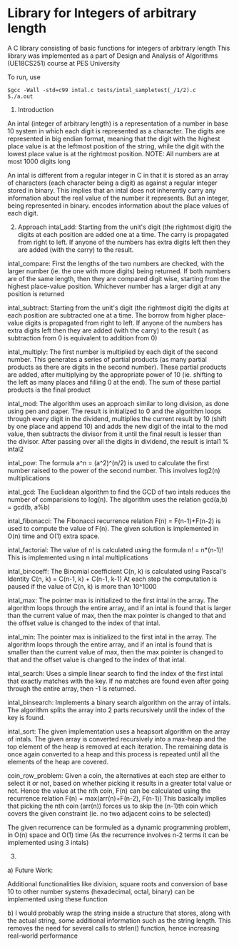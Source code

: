 # Library for Integers of arbitrary length
A C library consisting of basic functions for integers of arbitrary length
This library was implemented as a part of Design and Analysis of Algorithms (UE18CS251) course at PES University

To run, use
```
$gcc -Wall -std=c99 intal.c tests/intal_sampletest(_/1/2).c 
$./a.out
```

1. Introduction

An intal (integer of arbitrary length) is a representation of a number in base 10 system in which each digit is represented as a character. The digits are represented in big endian format, meaning that the digit with the highest place value is at the leftmost position of the string, while the digit with the lowest place value is at the rightmost position. 
NOTE: All numbers are at most 1000 digits long

An intal is different from a regular integer in C in that it is stored as an array of characters (each character being a digit) as against a regular integer stored in binary. This implies that an intal does not inherently carry any information about the real value of the number it represents. But an integer, being represented in binary. encodes information about the place values of each digit. 

2. Approach
intal_add: Starting from the unit's digit (the rightmost digit) the digits at each position are added one at a time. The carry is propagated from right to left. 
If anyone of the numbers has extra digits left then they are added (with the carry) to the result. 

intal_compare: First the lengths of the two numbers are checked, with the larger number (ie. the one with more digits) being returned. 
If both numbers are of the same length, then they are compared digit wise, starting from the highest place-value position. Whichever number has a larger digit at any position is returned

intal_subtract: Starting from the unit's digit (the rightmost digit) the digits at each position are subtracted one at a time. The borrow from higher place-value digits is propagated from right to left. 
If anyone of the numbers has extra digits left then they are added (with the carry) to the result ( as subtraction from 0 is equivalent to addition from 0)

intal_multiply: The first number is multiplied by each digit of the second number. This generates a series of partial products (as many partial products as there are digits in the second number). These partial products are added, after 
multiplying by the appropriate power of 10 (ie. shifting to the left as many places and filling 0 at the end). 
The sum of these partial products is the final product

intal_mod: The algorithm uses an approach similar to long division, as done using pen and paper. The result is initialized to 0 and the algorithm loops through every digit in the dividend, multiplies the current result by 10 (shift by one place and append 10) and 
adds the new digit of the intal to the mod value, then subtracts the divisor from it until the final result is lesser than the divisor. After passing over all the digits in dividend, the result is intal1 % intal2

intal_pow: The formula a^n = (a^2)^(n/2) is used to calculate the first number raised to the power of the second number. This involves log2(n) multiplications

intal_gcd: The Euclidean algorithm to find the GCD of two intals reduces the number of comparisions to log(n). The algorithm uses the relation gcd(a,b) = gcd(b, a%b)

intal_fibonacci: The Fibonacci recurrence relation F(n) = F(n-1)+F(n-2) is used to compute the value of F(n). The given solution is implemented in O(n) time and O(1) extra space. 

intal_factorial: The value of n! is calculated using the formula n! = n*(n-1)! 
This is implemented using n intal multiplications

intal_bincoeff: The Binomial coefficient C(n, k) is calculated using Pascal's Identity C(n, k) = C(n-1, k) + C(n-1, k-1)
At each step the computation is paused if the value of C(n, k) is more than 10^1000

intal_max: The pointer max is initialized to the first intal in the array. The algorithm loops through the entire array, and if an intal is found that is larger than the current value of max, then the max pointer is changed to that and the offset value is changed to the index of that intal. 

intal_min: The pointer max is initialized to the first intal in the array. The algorithm loops through the entire array, and if an intal is found that is smaller than the current value of max, then the max pointer is changed to that and the offset value is changed to the index of that intal. 

intal_search: Uses a simple linear search to find the index of the first intal that exactly matches with the key. If no matches are found even after going through the entire array, then -1 is returned.

intal_binsearch: Implements a binary search algorithm on the array of intals. The algorithm splits the array into 2 parts recursively until the index of the key is found. 

intal_sort: The given implementation uses a heapsort algorithm on the array of intals. The given array is converted recursively into a max-heap and the top element of the heap is removed at each iteration. The remaining data is once again converted to a heap and this process is repeated until all the elements of the heap are covered.

coin_row_problem: Given a coin, the alternatives at each step are either to select it or not, based on whether picking it results in a greater total value or not. 
Hence the value at the nth coin, F(n) can be calculated using the recurrence relation F(n) = max(arr(n)+F(n-2), F(n-1))
This basically implies that picking the nth coin (arr(n)) forces us to skip the (n-1)th coin which covers the given constraint (ie. no two adjacent coins to be selected)

The given recurrence can be formuled as a dynamic programming problem, in O(n) space and O(1) time (As the recurrence involves n-2 terms it can be implemented using 3 intals)


3. 
a) Future Work:

Additional functionalities like division, square roots and conversion of base 10 to other number systems (hexadecimal, octal, binary) can be implemented using these function

b) I would probably wrap the string inside a structure that stores, along with the actual string, some additional information such as the string length. This removes the need for several calls to strlen() function, hence increasing real-world performance

